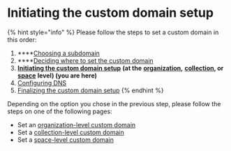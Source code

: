 # Initiating the custom domain setup

{% hint style="info" %}
Please follow the steps to set a custom domain in this order:

1. ****[Choosing a subdomain](../choose.md)
2. ****[Deciding where to set the custom domain](../location.md)
3. [**Initiating the custom domain setup**](./) **(at the** [**organization**](organization-level-custom-domain.md)**,** [**collection**](collection-level-custom-domain.md)**, or** [**space**](space-level-custom-domain.md) **level) (you are here)**
4. [Configuring DNS](../configure-dns.md)
5. [Finalizing the custom domain setup](../finalize.md)
{% endhint %}

Depending on the option you chose in the previous step, please follow the steps on one of the following pages:

* Set an [organization-level custom domain](organization-level-custom-domain.md)
* Set a [collection-level custom domain](collection-level-custom-domain.md)
* Set a [space-level custom domain](space-level-custom-domain.md)
